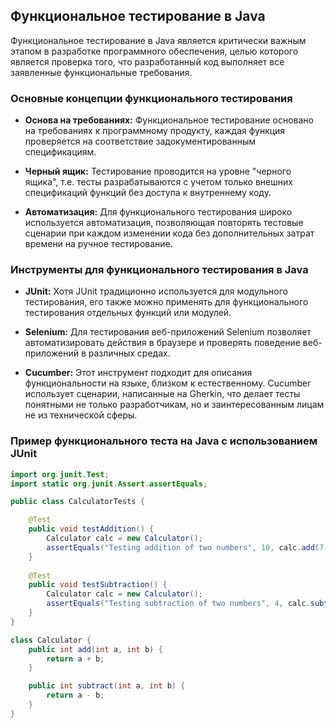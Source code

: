 ## Функциональное тестирование в Java

Функциональное тестирование в Java является критически важным этапом в разработке программного обеспечения, целью которого является проверка того, что разработанный код выполняет все заявленные функциональные требования.

### Основные концепции функционального тестирования

- **Основа на требованиях:** Функциональное тестирование основано на требованиях к программному продукту, каждая функция проверяется на соответствие задокументированным спецификациям.

- **Черный ящик:** Тестирование проводится на уровне "черного ящика", т.е. тесты разрабатываются с учетом только внешних спецификаций функций без доступа к внутреннему коду.

- **Автоматизация:** Для функционального тестирования широко используется автоматизация, позволяющая повторять тестовые сценарии при каждом изменении кода без дополнительных затрат времени на ручное тестирование.

### Инструменты для функционального тестирования в Java

- **JUnit:** Хотя JUnit традиционно используется для модульного тестирования, его также можно применять для функционального тестирования отдельных функций или модулей.

- **Selenium:** Для тестирования веб-приложений Selenium позволяет автоматизировать действия в браузере и проверять поведение веб-приложений в различных средах.

- **Cucumber:** Этот инструмент подходит для описания функциональности на языке, близком к естественному. Cucumber использует сценарии, написанные на Gherkin, что делает тесты понятными не только разработчикам, но и заинтересованным лицам не из технической сферы.

### Пример функционального теста на Java с использованием JUnit

```java
import org.junit.Test;
import static org.junit.Assert.assertEquals;

public class CalculatorTests {

    @Test
    public void testAddition() {
        Calculator calc = new Calculator();
        assertEquals("Testing addition of two numbers", 10, calc.add(7, 3));
    }
    
    @Test
    public void testSubtraction() {
        Calculator calc = new Calculator();
        assertEquals("Testing subtraction of two numbers", 4, calc.subtract(10, 6));
    }
}

class Calculator {
    public int add(int a, int b) {
        return a + b;
    }

    public int subtract(int a, int b) {
        return a - b;
    }
}
```